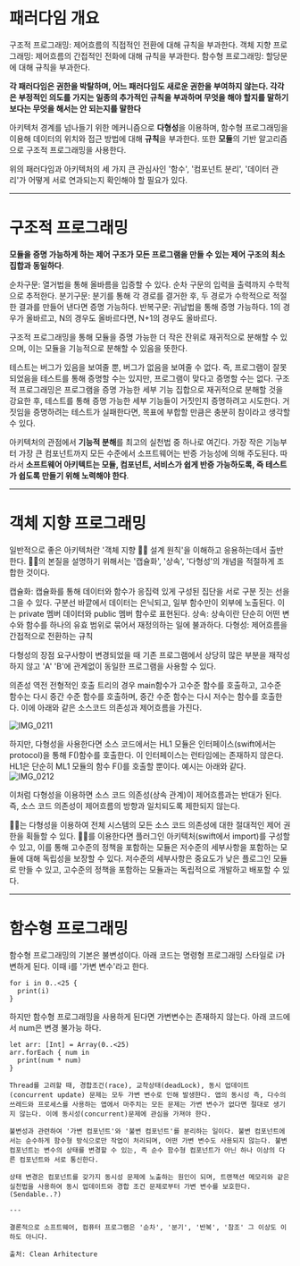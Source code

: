 # 패러다임 개요

구조적 프로그래밍: 제어흐름의 직접적인 전환에 대해 규칙을 부과한다.
객체 지향 프로그래밍: 제어흐름의 간접적인 전화에 대해 규칙을 부과한다.
함수형 프로그래밍: 할당문에 대해 규칙을 부과한다.

**각 패러다임은 권한을 박탈하며, 어느 패러다임도 새로운 권한을 부여하지 않는다. 각각은 부정적인 의도를 가지는 일종의 추가적인 규칙을 부과하며 무엇을 해야 할지를 말하기 보다는 무엇을 해서는 안 되는지를 말한다**

아키텍처 경계를 넘나들기 위한 메커니즘으로 **다형성**을 이용하며, 함수형 프로그래밍을 이용해 데이터의 위치와 접근 방법에 대해 **규칙**을 부과한다. 또한 **모듈**의 기반 알고리즘으로 구조적 프로그래밍을 사용한다.

위의 패러다임과 아키텍처의 세 가지 큰 관심사인 '함수', '컴포넌트 분리', '데이터 관리'가 어떻게 서로 연과되는지 확인해야 할 필요가 있다. 

---

# 구조적 프로그래밍

**모듈을 증명 가능하게 하는 제어 구조가 모든 프로그램을 만들 수 있는 제어 구조의 최소 집합과 동일하다**.

순차구문: 열거법을 통해 올바름을 입증할 수 있다. 순차 구문의 입력을 출력까지 수학적으로 추적한다.
분기구문: 분기를 통해 각 경로를 결거한 후, 두 경로가 수학적으로 적절한 결과를 만들어 낸다면 증명 가능하다.
반복구문: 귀납법을 통해 증명 가능하다. 1의 경우가 올바르고, N의 경우도 올바르다면, N+1의 경우도 올바르다.

구조적 프로그래밍을 통해 모듈을 증명 가능한 더 작은 잔위로 재귀적으로 분해할 수 있으며, 이는 모듈을 기능적으로 분해할 수 있음을 뜻한다.

테스트는 버그가 있음을 보여줄 뿐, 버그가 없음을 보여줄 수 없다. 즉, 프로그램이 잘못되었음을 테스트를 통해 증명할 수는 있지만, 프로그램이 맞다고 증명할 수는 없다. 구조적 프로그래밍은 프로그램을 증명 가능한 세부 기능 집합으로 재귀적으로 분해할 것을 강요한 후, 테스트를 통해 증명 가능한 세부 기능들이 거짓인지 증명하려고 시도한다.
거짓임을 증명하려는 테스트가 실패한다면, 목표에 부합할 만큼은 충분히 참이라고 생각할 수 있다. 

아키텍처의 관점에서 **기능적 분해**를 최고의 실천법 중 하나로 여긴다.
가장 작은 기능부터 가장 큰 컴포넌트까지 모든 수준에서 소프트웨어는 반증 가능성에 의해 주도된다. 따라서 **소프트웨어 아키텍트는 모듈, 컴포넌트, 서비스가 쉽게 반증 가능하도록, 즉 테스트가 쉽도록 만들기 위해 노력해야 한다**.

---

# 객체 지향 프로그래밍

일반적으로 좋은 아키텍처란 '객체 지향 👻👻 설계 원칙'을 이해하고 응용하는데서 출반한다. 👻👻의 본질을 설명하기 위해서는 '캡슐화', '상속', '다형성'의 개념을 적절하게 조합한 것이다.

캡슐화: 캡슐화를 통해 데이터와 함수가 응집력 있게 구성된 집단을 서로 구분 짓는 선을 그을 수 있다. 구분선 바깥에서 데이터는 은닉되고, 일부 함수만이 외부에 노출된다. 이는 private 멤버 데이터와 public 멤버 함수로 표현된다.
상속: 상속이란 단순히 어떤 변수와 함수를 하나의 유효 범위로 묶어서 재정의하는 일에 불과하다. 
다형성: 제어흐름을 간접적으로 전환하는 규칙

다형성의 장점
요구사항이 변경되었을 때 기존 프로그램에서 상당히 많은 부분을 재작성하지 않고 'A' 'B'에 관계없이 동일한 프로그램을 사용할 수 있다.

의존성 역전
전형적인 호출 트리의 경우 main함수가 고수준 함수를 호출하고, 고수준 함수는 다시 중간 수준 함수를 호출하며, 중간 수준 함수는 다시 저수는 함수를 호출한다. 이에 아래와 같은 소스코드 의존성과 제어흐름을 가진다.

![IMG_0211](https://user-images.githubusercontent.com/73548875/233061103-f4daa13c-ba89-40e1-b656-2c8cc6bb2efc.jpeg)

하지만, 다형성을 사용한다면 소스 코드에서는 HL1 모듈은 인터페이스(swift에서는 protocol)을 통해 F()함수를 호출한다. 이 인터페이스는 런타임에는 존재하지 않은다. HL1은 단순히 ML1 모듈의 함수 F()를 호출할 뿐이다. 예시는 아래와 같다.
![IMG_0212](https://user-images.githubusercontent.com/73548875/233061132-7dad96a0-ec28-4a97-a2b4-8ab0a578b0f3.jpeg)

이처럼 다형성을 이용하면 소스 코드 의존성(상속 관계)이 제어흐름과는 반대가 된다. 즉, 소스 코드 의존성이 제어흐름의 방향과 일치되도록 제한되지 않는다.

👻👻는 다형성을 이용하여 전체 시스템의 모든 소스 코드 의존성에 대한 절대적인 제어 권한을 획들할 수 있다. 👻👻를 이용한다면 플러그인 아키텍처(swift에서 import)를 구성할 수 있고, 이를 통해 고수준의 정책을 포함하는 모듈은 저수준의 세부사항을 포함하는 모듈에 대해 독립성을 보장할 수 있다. 저수준의 세부사항은 중요도가 낮은 플로그인 모듈로 만들 수 있고, 고수준의 정책을 포함하는 모듈과는 독립적으로 개발하고 배포할 수 있다.

---

# 함수형 프로그래밍

함수형 프로그래밍의 기본은 불변성이다. 아래 코드는 명령형 프로그래밍 스타일로 i가 변하게 된다. 이때 i를 '가변 변수'라고 한다. 
```
for i in 0..<25 {
  print(i)
}
```

하지만 함수형 프로그래밍을 사용하게 된다면 가변변수는 존재하지 않는다. 아래 코드에서 num은 변경 불가능 하다.
```
let arr: [Int] = Array(0..<25)
arr.forEach { num in
  print(num * num)
}

Thread를 고려할 때, 경합조건(race), 교착상태(deadLock), 동시 업데이트(concurrent update) 문제는 모두 가변 변수로 인해 발생한다. 앱의 동시성 즉, 다수의 쓰레드와 프로세스를 사용하는 앱에서 마주치는 모든 문제는 가변 변수가 없다면 절대로 생기지 않는다. 이에 동시성(concurrent)문제에 관심을 가져야 한다.

불변성과 관련하여 '가변 컴포넌트'와 '불변 컴포넌트'를 분리하는 일이다. 불변 컴포넌트에서는 순수하게 함수형 방식으로만 작업이 처리되며, 어떤 가변 변수도 사용되지 않는다. 불변 컴포넌트는 변수의 상태를 변경할 수 있는, 즉 순수 함수형 컴포넌트가 아닌 하나 이상의 다른 컴포넌트와 서로 통신한다. 

상태 변경은 컴포넌트를 갖가지 동시성 문제에 노출하는 원인이 되며, 트랜잭션 메모리와 같은 실천법을 사용하여 동시 업데이트와 경합 조건 문제로부터 가변 변수를 보호한다.(Sendable..?)

---

결론적으로 소프트웨어, 컴퓨터 프로그램은 '순차', '분기', '반복', '참조' 그 이상도 이하도 아니다.

출처: Clean Arhitecture 

